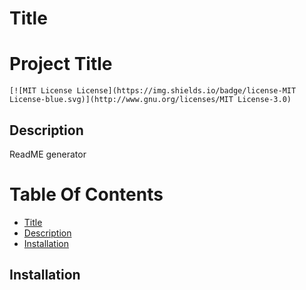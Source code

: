 
# Title
# Project Title

    [![MIT License License](https://img.shields.io/badge/license-MIT License-blue.svg)](http://www.gnu.org/licenses/MIT License-3.0) 
  

## Description
ReadME generator

# Table Of Contents
* [Title](Readme.md#title)
* [Description](Readme.md#description)
* [Installation](Readme.md#installation)

## Installation

